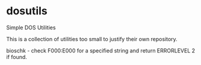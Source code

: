 # dosutils
Simple DOS Utilities

This is a collection of utilities too small to justify their own repository.

bioschk - check F000:E000 for a specified string and return ERRORLEVEL 2 if found.

